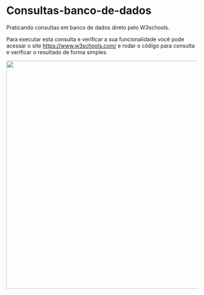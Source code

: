 # Consultas-banco-de-dados
Praticando consultas em banco de dados direto pelo W3schools.

Para executar esta consulta e verificar a sua funcionalidade você pode acessar o site https://www.w3schools.com/ e rodar o código para consulta e verificar o resultado de forma simples.
<br>
<div align="center">
<img src="https://user-images.githubusercontent.com/109769171/219437446-0b4cfe13-13b4-423a-ace7-1a4e1d7c7fcf.jpeg" width="600px" />
</div>
